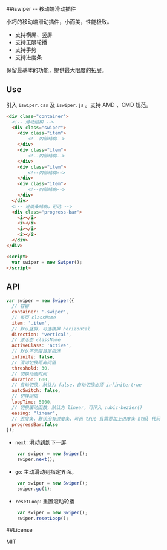 ##iswiper -- 移动端滑动插件

小巧的移动端滑动插件，小而美，性能极致。

- 支持横屏、竖屏
- 支持无限轮播
- 支持手势
- 支持进度条

保留最基本的功能，提供最大限度的拓展。

## Use

引入 `iswiper.css` 及 `iswiper.js` 。支持 AMD 、CMD 规范。

```html
<div class="container">
  <!-- 滑动结构 -->
  <div class="swiper">
    <div class="item">
        <!--内部结构-->
    </div>
    <div class="item">
        <!--内部结构-->
    </div>
    <div class="item">
        <!--内部结构-->
    </div>
    <div class="item">
        <!--内部结构-->
    </div>
  </div>
  <!-- 进度条结构，可选 -->
  <div class="progress-bar">
    <i></i>
    <i></i>
    <i></i>
    <i></i>
  </div>
</div>

<script>
  var swiper = new Swiper();
</script>
```

## API
```javascript
var swiper = new Swiper({
  // 容器
  container: '.swiper',
  // 每页 className
  item: '.item',
  // 默认竖屏，可选横屏 horizontal
  direction: 'vertical',
  // 激活态 className
  activeClass: 'active',
  // 默认不无限首尾相连
  infinite: false,
  // 滑动切换距离阀值
  threshold: 30,
  // 切换动画时间
  duration: 600,
  // 自动切换，默认为 false，自动切换必须 infinite:true
  autoSwitch: false,
  // 切换间隔
  loopTime: 5000,
  // 切换缓动函数，默认为 linear，可传入 cubic-bezier()
  easing: "linear",
  // 进度条，默认没有进度条，可选 true 且需要加上进度条 html 代码
  progressBar:false
});
```

- `next`: 滑动到到下一屏

```javascript
    var swiper = new Swiper();
    swiper.next();
```

- `go`: 主动滑动到指定界面。

```javascript
    var swiper = new Swiper();
    swiper.go(1);
```

- `resetLoop`: 重置滚动轮播

```javascript
    var swiper = new Swiper();
    swiper.resetLoop();
```

##License

MIT
